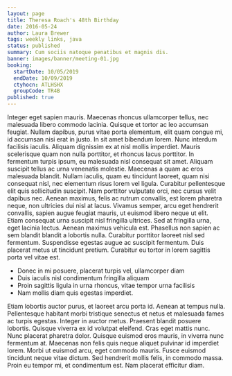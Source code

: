 ```yaml
---
layout: page
title: Theresa Roach's 48th Birthday
date: 2016-05-24
author: Laura Brewer
tags: weekly links, java
status: published
summary: Cum sociis natoque penatibus et magnis dis.
banner: images/banner/meeting-01.jpg
booking:
  startDate: 10/05/2019
  endDate: 10/09/2019
  ctyhocn: ATLHSHX
  groupCode: TR4B
published: true
---
```

Integer eget sapien mauris. Maecenas rhoncus ullamcorper tellus, nec malesuada libero commodo lacinia. Quisque et tortor ac leo accumsan feugiat. Nullam dapibus, purus vitae porta elementum, elit quam congue mi, id accumsan nisi erat in justo. In sit amet bibendum lorem. Nunc interdum facilisis iaculis. Aliquam dignissim ex at nisl mollis imperdiet. Mauris scelerisque quam non nulla porttitor, et rhoncus lacus porttitor. In fermentum turpis ipsum, eu malesuada nisl consequat sit amet. Aliquam suscipit tellus ac urna venenatis molestie. Maecenas a quam ac eros malesuada blandit. Nullam iaculis, quam eu tincidunt laoreet, quam nisi consequat nisl, nec elementum risus lorem vel ligula. Curabitur pellentesque elit quis sollicitudin suscipit.
Nam porttitor vulputate orci, nec cursus velit dapibus nec. Aenean maximus, felis ac rutrum convallis, est lorem pharetra neque, non ultricies dui nisl at lacus. Vivamus semper, arcu eget hendrerit convallis, sapien augue feugiat mauris, ut euismod libero neque ut elit. Etiam consequat urna suscipit nisl fringilla ultrices. Sed at fringilla urna, eget lacinia lectus. Aenean maximus vehicula est. Phasellus non sapien ac sem blandit blandit a lobortis nulla. Curabitur porttitor laoreet nisl sed fermentum. Suspendisse egestas augue ac suscipit fermentum. Duis placerat metus ut tincidunt pretium. Curabitur eu tortor in lorem sagittis porta vel vitae est.

* Donec in mi posuere, placerat turpis vel, ullamcorper diam
* Duis iaculis nisl condimentum fringilla aliquam
* Proin sagittis ligula in urna rhoncus, vitae tempor urna facilisis
* Nam mollis diam quis egestas imperdiet.

Etiam lobortis auctor purus, et laoreet arcu porta id. Aenean at tempus nulla. Pellentesque habitant morbi tristique senectus et netus et malesuada fames ac turpis egestas. Integer in auctor metus. Praesent blandit posuere lobortis. Quisque viverra ex id volutpat eleifend. Cras eget mattis nunc. Nunc placerat pharetra dolor. Quisque euismod eros mauris, in viverra nunc fermentum at. Maecenas non felis quis neque aliquet pulvinar id imperdiet lorem. Morbi ut euismod arcu, eget commodo mauris. Fusce euismod tincidunt neque vitae dictum. Sed hendrerit mollis felis, in commodo massa. Proin eu tempor mi, et condimentum est. Nam placerat efficitur diam.
